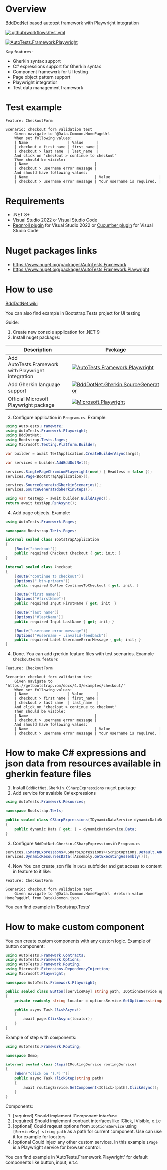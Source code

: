# Overview

[BddDotNet](https://github.com/Romfos/BddDotNet) based autotest framework with Playwright integration

[![.github/workflows/test.yml](https://github.com/Romfos/AutoTests.Framework/actions/workflows/test.yml/badge.svg)](https://github.com/Romfos/AutoTests.Framework/actions/workflows/test.yml)

[![AutoTests.Framework.Playwright](https://img.shields.io/nuget/v/AutoTests.Framework.Playwright?label=AutoTests.Framework.Playwright)](https://www.nuget.org/packages/AutoTests.Framework.Playwright)

Key features:
- Gherkin syntax support
- C# expressions support for Gherkin syntax
- Component framework for UI testing
- Page object pattern support
- Playwright integration
- Test data management framework

# Test example
```gherkin
Feature: CheckoutForm

Scenario: checkout form validation test
    Given navigate to '@Data.Common.HomePageUrl'
    When set following values:
    | Name                  | Value      |
    | checkout > first name | first_name |
    | checkout > last name  | last_name  |
    And click on 'checkout > continue to checkout'
    Then should be visible:
    | Name                              |
    | checkout > username error message |
    And should have following values:
    | Name                              | Value                      |
    | checkout > username error message | Your username is required. |
```

# Requirements
- .NET 8+
- Visual Studio 2022 or Visual Studio Code
- [Reqnroll plugin](https://marketplace.visualstudio.com/items?itemName=Reqnroll.ReqnrollForVisualStudio2022) for Visual Studio 2022 or [Cucumber plugin](https://marketplace.visualstudio.com/items?itemName=CucumberOpen.cucumber-official) for Visual Studio Code

# Nuget packages links  
- https://www.nuget.org/packages/AutoTests.Framework
- https://www.nuget.org/packages/AutoTests.Framework.Playwright

# How to use
[BddDotNet wiki](https://github.com/Romfos/BddDotNet/wiki)

You can also find example in Bootstrap.Tests project for UI testing

Guide:
1) Create new console application for .NET 9
2) Install nuget packages:

| Description                                                               | Package                                                                                                                                                                                                                    |
|---------------------------------------------------------------------------|----------------------------------------------------------------------------------------------------------------------------------------------------------------------------------------------------------------------------|
| Add AutoTests.Framework with Playwright integration                       | [![AutoTests.Framework.Playwright](https://img.shields.io/nuget/v/AutoTests.Framework.Playwright?label=AutoTests.Framework.Playwright)](https://www.nuget.org/packages/AutoTests.Framework.Playwright)                     |
| Add Gherkin language support                                              | [![BddDotNet.Gherkin.SourceGenerator](https://img.shields.io/nuget/v/BddDotNet.Gherkin.SourceGenerator?label=BddDotNet.Gherkin.SourceGenerator)](https://www.nuget.org/packages/BddDotNet.Gherkin.SourceGenerator)         |
| Official Microsoft Playwright package                                     | [![Microsoft.Playwright](https://img.shields.io/nuget/v/Microsoft.Playwright?label=Microsoft.Playwright)](https://www.nuget.org/packages/Microsoft.Playwright)                                                             |

3) Configure application in `Program.cs`. Example:
```csharp
using AutoTests.Framework;
using AutoTests.Framework.Playwright;
using BddDotNet;
using Bootstrap.Tests.Pages;
using Microsoft.Testing.Platform.Builder;

var builder = await TestApplication.CreateBuilderAsync(args);

var services = builder.AddBddDotNet();

services.SinglePageChromiumPlaywright(new() { Headless = false });
services.Page<BootstrapApplication>();

services.SourceGeneratedGherkinScenarios();
services.SourceGeneratedGherkinSteps();

using var testApp = await builder.BuildAsync();
return await testApp.RunAsync();
```

4) Add page objects. Example:

```csharp
using AutoTests.Framework.Pages;

namespace Bootstrap.Tests.Pages;

internal sealed class BootstrapApplication
{
    [Route("checkout")]
    public required Checkout Checkout { get; init; }
}

internal sealed class Checkout
{
    [Route("continue to checkout")]
    [Options(".btn-primary")]
    public required Button ContinueToCheckout { get; init; }

    [Route("first name")]
    [Options("#firstName")]
    public required Input FirstName { get; init; }

    [Route("last name")]
    [Options("#lastName")]
    public required Input LastName { get; init; }

    [Route("username error message")]
    [Options("#username ~ .invalid-feedback")]
    public required Label UsernameErrorMessage { get; init; }
}
```
4) Done. You can add gherkin feature files with test scenarios. Example `CheckoutForm.feature`:
```gherkin
Feature: CheckoutForm

Scenario: checkout form validation test
    Given navigate to 'https://getbootstrap.com/docs/4.3/examples/checkout/'
    When set following values:
    | Name                  | Value      |
    | checkout > first name | first_name |
    | checkout > last name  | last_name  |
    And click on 'checkout > continue to checkout'
    Then should be visible:
    | Name                              |
    | checkout > username error message |
    And should have following values:
    | Name                              | Value                      |
    | checkout > username error message | Your username is required. |
```

# How to make C# expressions and json data from resources available in gherkin feature files

1) Install `BddDotNet.Gherkin.CSharpExpressions` nuget package
2) Add service for avaiable C# expressions
```csharp
using AutoTests.Framework.Resources;

namespace Bootstrap.Tests;

public sealed class CSharpExpressions(IDynamicDataService dynamicDataService)
{
    public dynamic Data { get; } = dynamicDataService.Data;
}
```
3) Configure `BddDotNet.Gherkin.CSharpExpressions` in `Program.cs`
```csharp
services.CSharpExpressions<CSharpExpressions>(ScriptOptions.Default.AddReferences("Microsoft.CSharp"));
services.DynamicResourcesData([Assembly.GetExecutingAssembly()]);
```

4) Now You can create json file in `Data` subfolder and get access to content in feature to it like:
```gherkin
Feature: CheckoutForm

Scenario: checkout form validation test
    Given navigate to '@Data.Common.HomePageUrl' #return value HomePageUrl from Data\Common.json
```
You can find example in 'Bootstrap.Tests'

# How to make custom component

You can create custom components with any custom logic. Example of button component:

```csharp
using AutoTests.Framework.Contracts;
using AutoTests.Framework.Options;
using AutoTests.Framework.Routing;
using Microsoft.Extensions.DependencyInjection;
using Microsoft.Playwright;

namespace AutoTests.Framework.Playwright;

public sealed class Button([ServiceKey] string path, IOptionsService optionsService, IPage page) : IComponent, IClick
{
    private readonly string locator = optionsService.GetOptions<string>(path);

    public async Task ClickAsync()
    {
        await page.ClickAsync(locator);
    }
}
```

Example of step with components:
```csharp
using AutoTests.Framework.Routing;

namespace Demo;

internal sealed class Steps(IRoutingService routingService)
{
    [When("click on '(.*)'")]
    public async Task ClickStep(string path)
    {
        await routingService.GetComponent<IClick>(path).ClickAsync();
    }
}
```

Components:
1) [required] Should implement IComponent interface
2) [required] Should implement contract interfaces like IClick, IVisible, e.t.c
3) [optional] Could reqeust options from `IOptionsService` using `[ServiceKey] string path` as a path for current component. Use can use it for example for locators
4) [optional Could inject any other custom services. In this example `IPage` is a Playwright service for browser control.



You can find example in 'AutoTests.Framework.Playwright' for default components like button, input, e.t.c







